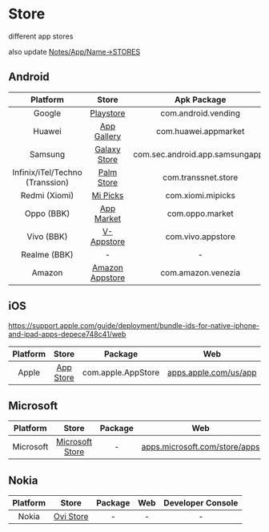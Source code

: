 # Store
different app stores

also update [Notes/App/Name->STORES](https://github.com/shanraisshan/Notes/tree/main/App/Name#android-store)

## Android

| Platform  | Store | Apk Package | Website | Developer Console |
| :---:  | :---:  |  :---:  | :---:  | :---:  |
| Google | [Playstore](Playstore) |com.android.vending|[play.google.com/store](https://play.google.com/store/games)|[play.google.com/console/developers](https://play.google.com/console/developers/7640886278317067267/app-list)|
| Huawei | [App Gallery](App-Gallery) |com.huawei.appmarket|[-](-)|[developer.huawei.com](https://developer.huawei.com/consumer/en/service/josp/agc/index.html#/myApp)|
| Samsung | [Galaxy Store](Galaxy-Store) |com.sec.android.app.samsungapps|[-](-)|[developer.samsung.com](https://developer.samsung.com/galaxy-store)|
| Infinix/iTel/Techno (Transsion) | [Palm Store](Palm-Store)|com.transsnet.store|[m.palmplaystore.com](https://m.palmplaystore.com/#category=HOME#subCategory=)|[dev.transsion.com](https://dev.transsion.com/admin-application/manage/list)|
| Redmi (Xiomi) | [Mi Picks](Mi-Picks)|com.xiomi.mipicks |[global.app.mi.com](https://global.app.mi.com/?lo=ID&la=en)|[global.developer.mi.com](https://global.developer.mi.com/home)|
| Oppo (BBK) | [App Market](App-Market) |com.oppo.market|[-](-)|[developers.oppomobile.com](https://developers.oppomobile.com/user/admin#/resource/list?type=app)|
| Vivo (BBK) | [V-Appstore](V-Appstore)|com.vivo.appstore |[-](-)|[developer.vivo.com](https://developer.vivo.com/home)|
| Realme (BBK)|-|-|-|
| Amazon | [Amazon Appstore](Amazon-Appstore)|com.amazon.venezia |[amazon.com/mobile-apps/b](https://www.amazon.com/mobile-apps/b?ie=UTF8&node=2350149011)|[developer.amazon.com](https://developer.amazon.com/)|

## iOS
https://support.apple.com/guide/deployment/bundle-ids-for-native-iphone-and-ipad-apps-depece748c41/web

| Platform  | Store | Package | Web | Developer Console |
| :---:  | :---:  |  :---:  | :---:  |:---:  |
| Apple | [App Store](App-Store) |com.apple.AppStore|[apps.apple.com/us/app](https://apps.apple.com/us/app/)|[developer.apple.com](https://developer.apple.com/)|

## Microsoft

| Platform  | Store | Package | Web | Developer Console |
| :---:  | :---:  |  :---:  | :---:  |:---:  |
| Microsoft | [Microsoft Store](Microsoft-Store) |-|[apps.microsoft.com/store/apps](https://apps.microsoft.com/store/apps)|[developer.microsoft.com](https://developer.microsoft.com/en-us/microsoft-store/register/)|

## Nokia

| Platform  | Store | Package | Web | Developer Console |
| :---:  | :---:  |  :---:  | :---:  |:---:  |
| Nokia | [Ovi Store](Ovi-Store) |-|-|-|


